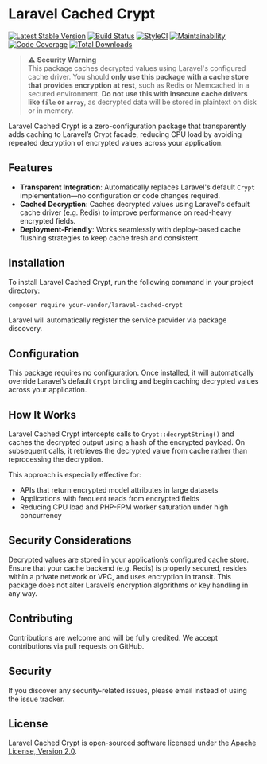 # Laravel Cached Crypt

[![Latest Stable Version](https://img.shields.io/packagist/v/sinemacula/laravel-cached-crypt.svg)](https://packagist.org/packages/sinemacula/laravel-cached-crypt)
[![Build Status](https://github.com/sinemacula/laravel-cached-crypt/actions/workflows/tests.yml/badge.svg?branch=master)](https://github.com/sinemacula/laravel-cached-crypt/actions/workflows/tests.yml)
[![StyleCI](https://github.styleci.io/repos/989824280/shield?style=flat&branch=master)](https://github.styleci.io/repos/989824280)
[![Maintainability](https://qlty.sh/badges/38be203a-933b-4ae8-9e80-f6e8f924ecb9/maintainability.svg)](https://qlty.sh/gh/sinemacula/projects/laravel-cached-crypt)
[![Code Coverage](https://qlty.sh/badges/38be203a-933b-4ae8-9e80-f6e8f924ecb9/test_coverage.svg)](https://qlty.sh/gh/sinemacula/projects/laravel-cached-crypt)
[![Total Downloads](https://img.shields.io/packagist/dt/sinemacula/laravel-cached-crypt.svg)](https://packagist.org/packages/sinemacula/laravel-cached-crypt)

> ⚠️ **Security Warning**  
> This package caches decrypted values using Laravel's configured cache driver. You should **only use this package with
a cache store that provides encryption at rest**, such as Redis or Memcached in a secured environment. **Do not use this
with insecure cache drivers like `file` or `array`**, as decrypted data will be stored in plaintext on disk or in
> memory.

Laravel Cached Crypt is a zero-configuration package that transparently adds caching to Laravel’s Crypt facade, reducing
CPU load by avoiding repeated decryption of encrypted values across your application.

## Features

- **Transparent Integration**: Automatically replaces Laravel's default `Crypt` implementation—no configuration or code
  changes required.
- **Cached Decryption**: Caches decrypted values using Laravel's default cache driver (e.g. Redis) to improve
  performance on read-heavy encrypted fields.
- **Deployment-Friendly**: Works seamlessly with deploy-based cache flushing strategies to keep cache fresh and
  consistent.

## Installation

To install Laravel Cached Crypt, run the following command in your project directory:

```bash
composer require your-vendor/laravel-cached-crypt
```

Laravel will automatically register the service provider via package discovery.

## Configuration

This package requires no configuration. Once installed, it will automatically override Laravel’s default `Crypt` binding
and begin caching decrypted values across your application.

## How It Works

Laravel Cached Crypt intercepts calls to `Crypt::decryptString()` and caches the decrypted output using a hash of the
encrypted payload. On subsequent calls, it retrieves the decrypted value from cache rather than reprocessing the
decryption.

This approach is especially effective for:

- APIs that return encrypted model attributes in large datasets
- Applications with frequent reads from encrypted fields
- Reducing CPU load and PHP-FPM worker saturation under high concurrency

## Security Considerations

Decrypted values are stored in your application’s configured cache store. Ensure that your cache backend (e.g. Redis) is
properly secured, resides within a private network or VPC, and uses encryption in transit. This package does not alter
Laravel’s encryption algorithms or key handling in any way.

## Contributing

Contributions are welcome and will be fully credited. We accept contributions via pull requests on GitHub.

## Security

If you discover any security-related issues, please email instead of using the issue tracker.

## License

Laravel Cached Crypt is open-sourced software licensed under
the [Apache License, Version 2.0](https://www.apache.org/licenses/LICENSE-2.0).
